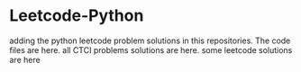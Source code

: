 # Leetcode-Python
adding the python leetcode problem solutions in this repositories. 
The code files are here.
all CTCI problems solutions are here.
some leetcode solutions are here






















































































































































































































































































